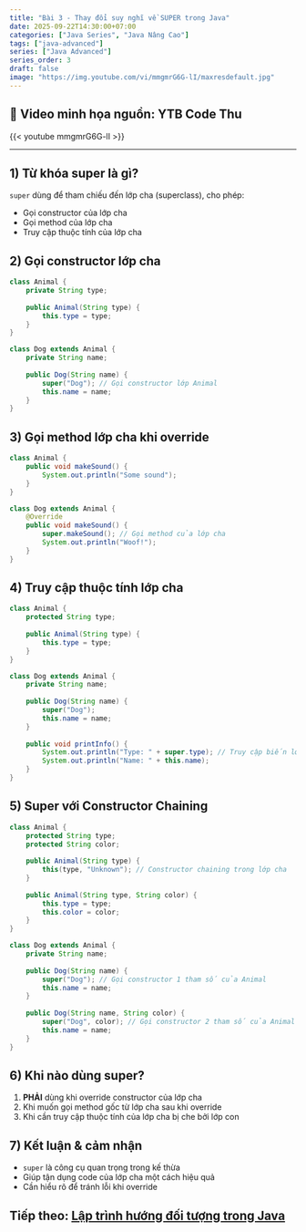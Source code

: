 ```yaml
---
title: "Bài 3 - Thay đổi suy nghĩ về SUPER trong Java"
date: 2025-09-22T14:30:00+07:00
categories: ["Java Series", "Java Nâng Cao"]
tags: ["java-advanced"]
series: ["Java Advanced"]
series_order: 3
draft: false
image: "https://img.youtube.com/vi/mmgmrG6G-lI/maxresdefault.jpg"
---
```


## 🎥 Video minh họa nguồn: YTB Code Thu
{{< youtube mmgmrG6G-lI >}}

---

## 1) Từ khóa super là gì?
`super` dùng để tham chiếu đến lớp cha (superclass), cho phép:
- Gọi constructor của lớp cha
- Gọi method của lớp cha
- Truy cập thuộc tính của lớp cha

## 2) Gọi constructor lớp cha
```java
class Animal {
    private String type;
    
    public Animal(String type) {
        this.type = type;
    }
}

class Dog extends Animal {
    private String name;
    
    public Dog(String name) {
        super("Dog"); // Gọi constructor lớp Animal
        this.name = name;
    }
}
```

## 3) Gọi method lớp cha khi override
```java
class Animal {
    public void makeSound() {
        System.out.println("Some sound");
    }
}

class Dog extends Animal {
    @Override
    public void makeSound() {
        super.makeSound(); // Gọi method của lớp cha
        System.out.println("Woof!");
    }
}
```

## 4) Truy cập thuộc tính lớp cha
```java
class Animal {
    protected String type;
    
    public Animal(String type) {
        this.type = type;
    }
}

class Dog extends Animal {
    private String name;
    
    public Dog(String name) {
        super("Dog");
        this.name = name;
    }
    
    public void printInfo() {
        System.out.println("Type: " + super.type); // Truy cập biến lớp cha
        System.out.println("Name: " + this.name);
    }
}
```

## 5) Super với Constructor Chaining
```java
class Animal {
    protected String type;
    protected String color;
    
    public Animal(String type) {
        this(type, "Unknown"); // Constructor chaining trong lớp cha
    }
    
    public Animal(String type, String color) {
        this.type = type;
        this.color = color;
    }
}

class Dog extends Animal {
    private String name;
    
    public Dog(String name) {
        super("Dog"); // Gọi constructor 1 tham số của Animal
        this.name = name;
    }
    
    public Dog(String name, String color) {
        super("Dog", color); // Gọi constructor 2 tham số của Animal
        this.name = name;
    }
}
```

## 6) Khi nào dùng super?
1. **PHẢI** dùng khi override constructor của lớp cha
2. Khi muốn gọi method gốc từ lớp cha sau khi override
3. Khi cần truy cập thuộc tính của lớp cha bị che bởi lớp con

## 7) Kết luận & cảm nhận
- `super` là công cụ quan trọng trong kế thừa
- Giúp tận dụng code của lớp cha một cách hiệu quả
- Cần hiểu rõ để tránh lỗi khi override

## Tiếp theo: [Lập trình hướng đối tượng trong Java](/p/java_oop/)
